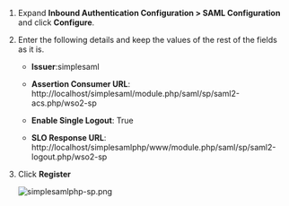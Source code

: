 1.	Expand **Inbound Authentication Configuration > SAML Configuration** and click **Configure**.

2.	Enter the following details and keep the values of the rest of the fields as it is. 

	-	**Issuer**:simplesaml

    -	**Assertion Consumer URL**:
    	http://localhost/simplesaml/module.php/saml/sp/saml2-acs.php/wso2-sp

    -	**Enable Single Logout**: True

    -	**SLO Response URL**:
    	http://localhost/simplesamlphp/www/module.php/saml/sp/saml2-logout.php/wso2-sp

3.	Click **Register**


    ![simplesamlphp-sp.png]({{base_path}}/assets/img/fragments/simplesamlphp-sp.png)


